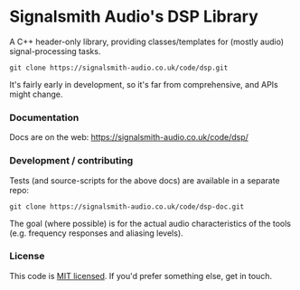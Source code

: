 # Signalsmith Audio's DSP Library

A C++ header-only library, providing classes/templates for (mostly audio) signal-processing tasks.

```
git clone https://signalsmith-audio.co.uk/code/dsp.git
```

It's fairly early in development, so it's far from comprehensive, and APIs might change.

### Documentation

Docs are on the web: https://signalsmith-audio.co.uk/code/dsp/

### Development / contributing

Tests (and source-scripts for the above docs) are available in a separate repo:

```
git clone https://signalsmith-audio.co.uk/code/dsp-doc.git
```

The goal (where possible) is for the actual audio characteristics of the tools (e.g. frequency responses and aliasing levels).


### License

This code is [MIT licensed](LICENSE.txt).  If you'd prefer something else, get in touch.
